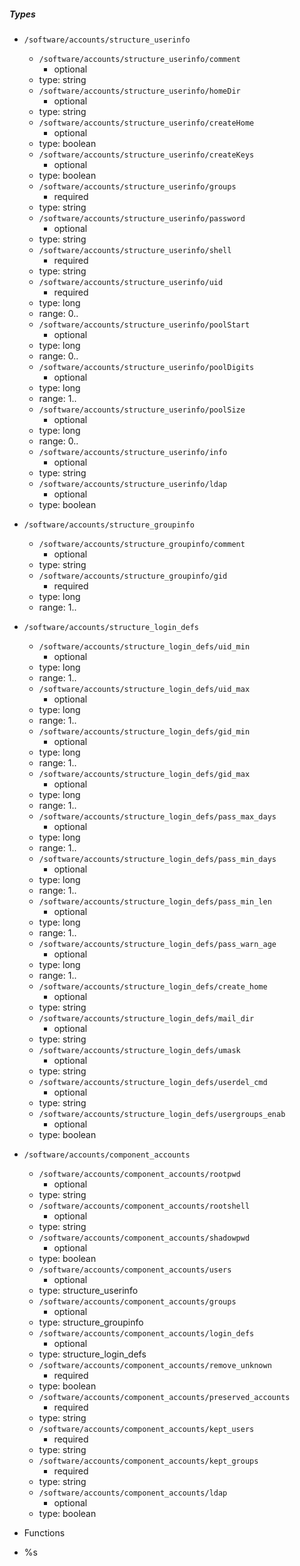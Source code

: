  ##### Types
  - `/software/accounts/structure_userinfo`
    - `/software/accounts/structure_userinfo/comment`
      - optional
    - type: string
    - `/software/accounts/structure_userinfo/homeDir`
      - optional
    - type: string
    - `/software/accounts/structure_userinfo/createHome`
      - optional
    - type: boolean
    - `/software/accounts/structure_userinfo/createKeys`
      - optional
    - type: boolean
    - `/software/accounts/structure_userinfo/groups`
      - required
    - type: string
    - `/software/accounts/structure_userinfo/password`
      - optional
    - type: string
    - `/software/accounts/structure_userinfo/shell`
      - required
    - type: string
    - `/software/accounts/structure_userinfo/uid`
      - required
    - type: long
    - range: 0..
    - `/software/accounts/structure_userinfo/poolStart`
      - optional
    - type: long
    - range: 0..
    - `/software/accounts/structure_userinfo/poolDigits`
      - optional
    - type: long
    - range: 1..
    - `/software/accounts/structure_userinfo/poolSize`
      - optional
    - type: long
    - range: 0..
    - `/software/accounts/structure_userinfo/info`
      - optional
    - type: string
    - `/software/accounts/structure_userinfo/ldap`
      - optional
    - type: boolean
  - `/software/accounts/structure_groupinfo`
    - `/software/accounts/structure_groupinfo/comment`
      - optional
    - type: string
    - `/software/accounts/structure_groupinfo/gid`
      - required
    - type: long
    - range: 1..
  - `/software/accounts/structure_login_defs`
    - `/software/accounts/structure_login_defs/uid_min`
      - optional
    - type: long
    - range: 1..
    - `/software/accounts/structure_login_defs/uid_max`
      - optional
    - type: long
    - range: 1..
    - `/software/accounts/structure_login_defs/gid_min`
      - optional
    - type: long
    - range: 1..
    - `/software/accounts/structure_login_defs/gid_max`
      - optional
    - type: long
    - range: 1..
    - `/software/accounts/structure_login_defs/pass_max_days`
      - optional
    - type: long
    - range: 1..
    - `/software/accounts/structure_login_defs/pass_min_days`
      - optional
    - type: long
    - range: 1..
    - `/software/accounts/structure_login_defs/pass_min_len`
      - optional
    - type: long
    - range: 1..
    - `/software/accounts/structure_login_defs/pass_warn_age`
      - optional
    - type: long
    - range: 1..
    - `/software/accounts/structure_login_defs/create_home`
      - optional
    - type: string
    - `/software/accounts/structure_login_defs/mail_dir`
      - optional
    - type: string
    - `/software/accounts/structure_login_defs/umask`
      - optional
    - type: string
    - `/software/accounts/structure_login_defs/userdel_cmd`
      - optional
    - type: string
    - `/software/accounts/structure_login_defs/usergroups_enab`
      - optional
    - type: boolean
  - `/software/accounts/component_accounts`
    - `/software/accounts/component_accounts/rootpwd`
      - optional
    - type: string
    - `/software/accounts/component_accounts/rootshell`
      - optional
    - type: string
    - `/software/accounts/component_accounts/shadowpwd`
      - optional
    - type: boolean
    - `/software/accounts/component_accounts/users`
      - optional
    - type: structure_userinfo
    - `/software/accounts/component_accounts/groups`
      - optional
    - type: structure_groupinfo
    - `/software/accounts/component_accounts/login_defs`
      - optional
    - type: structure_login_defs
    - `/software/accounts/component_accounts/remove_unknown`
      - required
    - type: boolean
    - `/software/accounts/component_accounts/preserved_accounts`
      - required
    - type: string
    - `/software/accounts/component_accounts/kept_users`
      - required
    - type: string
    - `/software/accounts/component_accounts/kept_groups`
      - required
    - type: string
    - `/software/accounts/component_accounts/ldap`
      - optional
    - type: boolean

 - Functions
  - %s
